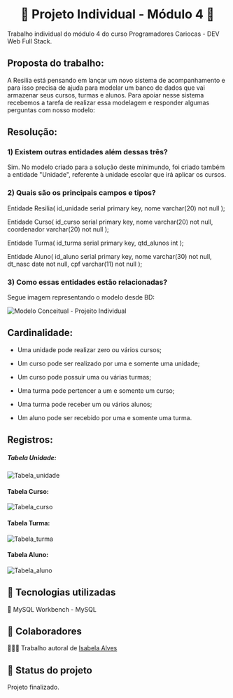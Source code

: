 <h1 align="center"> 🎲 Projeto Individual - Módulo 4 🎲</h1>
Trabalho individual  do módulo 4 do curso Programadores Cariocas - DEV Web Full Stack.

## Proposta do trabalho:
A Resilia está pensando em lançar um novo sistema de acompanhamento e para isso precisa de ajuda para modelar um banco de dados que vai armazenar seus cursos, turmas e alunos.
Para apoiar nesse sistema recebemos a tarefa de realizar essa modelagem e responder algumas perguntas com nosso modelo:

## Resolução:
### 1) Existem outras entidades além dessas três?

Sim. No modelo criado para a solução deste minimundo, foi criado também a entidade "Unidade", referente à unidade escolar que irá aplicar os cursos.

### 2) Quais são os principais campos e tipos?

Entidade Resilia(
  id_unidade serial primary key,
  nome varchar(20) not null
);

Entidade Curso(
  id_curso serial primary key,
  nome varchar(20) not null,
  coordenador varchar(20) not null
);

Entidade Turma(
  id_turma serial primary key,
  qtd_alunos int
);

Entidade Aluno(
  id_aluno serial primary key,
  nome varchar(30) not null,
  dt_nasc date not null,
  cpf varchar(11) not null
);
  
  

### 3) Como essas entidades estão relacionadas?

Segue imagem representando o modelo desde BD:

![Modelo Conceitual - Projeito Individual](https://user-images.githubusercontent.com/113736997/222006654-bab72da5-f0a2-4ce9-a2ae-2da4a940adcc.png)

## Cardinalidade:

- Uma unidade pode realizar zero ou vários cursos;

- Um curso pode ser realizado por uma e somente uma unidade;

- Um curso pode possuir uma ou várias turmas;

- Uma turma pode pertencer a um e somente um curso;

- Uma turma pode receber um ou vários alunos;

- Um aluno pode ser recebido por uma e somente uma turma.

## Registros:

##### Tabela Unidade:

![Tabela_unidade](https://user-images.githubusercontent.com/113736997/222014017-28e1c96a-13f7-49e3-b905-5641b68ebd00.PNG)

#### Tabela Curso:

![Tabela_curso](https://user-images.githubusercontent.com/113736997/222014044-4aa15591-c907-45d7-9c20-5e292903c8a7.PNG)

#### Tabela Turma:

![Tabela_turma](https://user-images.githubusercontent.com/113736997/222014079-0b7d15d8-72e8-4e62-90b7-4f315d71685e.PNG)

#### Tabela Aluno:

![Tabela_aluno](https://user-images.githubusercontent.com/113736997/222014127-0bb8c1fb-9046-438b-bc99-7d55227e2eb4.PNG)

## :wrench: Tecnologias utilizadas
🐬 MySQL Workbench - MySQL

## :handshake: Colaboradores
👩🏻‍💻 Trabalho autoral de <a href="https://github.com/isabelaalvesc">Isabela Alves</a>

## :dart: Status do projeto
Projeto finalizado.
